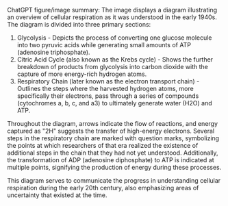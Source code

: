 ChatGPT figure/image summary: The image displays a diagram illustrating an overview of cellular respiration as it was understood in the early 1940s. The diagram is divided into three primary sections:

1. Glycolysis - Depicts the process of converting one glucose molecule into two pyruvic acids while generating small amounts of ATP (adenosine triphosphate).
2. Citric Acid Cycle (also known as the Krebs cycle) - Shows the further breakdown of products from glycolysis into carbon dioxide with the capture of more energy-rich hydrogen atoms.
3. Respiratory Chain (later known as the electron transport chain) - Outlines the steps where the harvested hydrogen atoms, more specifically their electrons, pass through a series of compounds (cytochromes a, b, c, and a3) to ultimately generate water (H2O) and ATP.

Throughout the diagram, arrows indicate the flow of reactions, and energy captured as "2H" suggests the transfer of high-energy electrons. Several steps in the respiratory chain are marked with question marks, symbolizing the points at which researchers of that era realized the existence of additional steps in the chain that they had not yet understood. Additionally, the transformation of ADP (adenosine diphosphate) to ATP is indicated at multiple points, signifying the production of energy during these processes.

This diagram serves to communicate the progress in understanding cellular respiration during the early 20th century, also emphasizing areas of uncertainty that existed at the time.